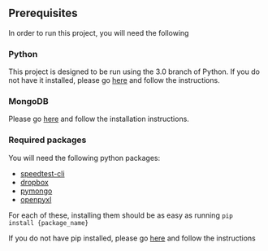 ## Prerequisites

In order to run this project, you will need  the following

### Python

This project is designed to be run using the 3.0 branch of Python. If you do not have it installed, please go [here](https://wiki.python.org/moin/BeginnersGuide/Download) and follow the instructions.

### MongoDB

Please go [here](https://docs.mongodb.com/manual/administration/install-community/) and follow the installation instructions.

### Required packages

You will need the following python packages:

*   [speedtest-cli](https://github.com/sivel/speedtest-cli)
*   [dropbox](https://www.dropbox.com/developers-v1/core/sdks/python)
*   [pymongo](http://api.mongodb.com/python/current/installation.html?_ga=1.263110350.371206641.1464658656)
*   [openpyxl](https://openpyxl.readthedocs.io/en/default/)


For each of these, installing them should be as easy as running `pip  install {package_name}`

If you do not have pip installed, please go [here](https://pip.pypa.io/en/stable/installing/) and follow the instructions